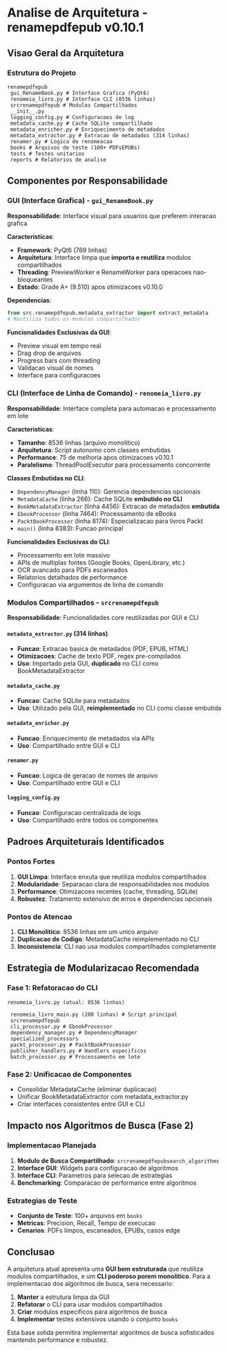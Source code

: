 # Analise de Arquitetura - renamepdfepub v0.10.1

## Visao Geral da Arquitetura

### Estrutura do Projeto
```
renamepdfepub
 gui_RenameBook.py # Interface Grafica (PyQt6)
 renomeia_livro.py # Interface CLI (8536 linhas)
 srcrenamepdfepub # Modulos Compartilhados
 __init__.py
 logging_config.py # Configuracoes de log
 metadata_cache.py # Cache SQLite compartilhado
 metadata_enricher.py # Enriquecimento de metadados
 metadata_extractor.py # Extracao de metadados (314 linhas)
 renamer.py # Logica de renomeacao
 books # Arquivos de teste (100+ PDFsEPUBs)
 tests # Testes unitarios
 reports # Relatorios de analise
```

## Componentes por Responsabilidade

### GUI (Interface Grafica) - `gui_RenameBook.py`
**Responsabilidade**: Interface visual para usuarios que preferem interacao grafica

**Caracteristicas**:
- **Framework**: PyQt6 (769 linhas)
- **Arquitetura**: Interface limpa que **importa e reutiliza** modulos compartilhados
- **Threading**: PreviewWorker e RenameWorker para operacoes nao-bloqueantes
- **Estado**: Grade A+ (9.510) apos otimizacoes v0.10.0

**Dependencias**:
```python
from src.renamepdfepub.metadata_extractor import extract_metadata
# Reutiliza todos os modulos compartilhados
```

**Funcionalidades Exclusivas da GUI**:
- Preview visual em tempo real
- Drag drop de arquivos
- Progress bars com threading
- Validacao visual de nomes
- Interface para configuracoes

### CLI (Interface de Linha de Comando) - `renomeia_livro.py`
**Responsabilidade**: Interface completa para automacao e processamento em lote

**Caracteristicas**:
- **Tamanho**: 8536 linhas (arquivo monolitico)
- **Arquitetura**: Script autonomo com classes embutidas
- **Performance**: 75 de melhoria apos otimizacoes v0.10.1
- **Paralelismo**: ThreadPoolExecutor para processamento concorrente

**Classes Embutidas no CLI**:
- `DependencyManager` (linha 110): Gerencia dependencias opcionais
- `MetadataCache` (linha 266): Cache SQLite **embutido no CLI**
- `BookMetadataExtractor` (linha 4456): Extracao de metadados **embutida**
- `EbookProcessor` (linha 7464): Processamento de eBooks
- `PacktBookProcessor` (linha 8174): Especializacao para livros Packt
- `main()` (linha 8383): Funcao principal

**Funcionalidades Exclusivas do CLI**:
- Processamento em lote massivo
- APIs de multiplas fontes (Google Books, OpenLibrary, etc.)
- OCR avancado para PDFs escaneados
- Relatorios detalhados de performance
- Configuracao via argumentos de linha de comando

### Modulos Compartilhados - `srcrenamepdfepub`
**Responsabilidade**: Funcionalidades core reutilizadas por GUI e CLI

#### `metadata_extractor.py` (314 linhas)
- **Funcao**: Extracao basica de metadados (PDF, EPUB, HTML)
- **Otimizacoes**: Cache de texto PDF, regex pre-compilados
- **Uso**: Importado pela GUI, **duplicado** no CLI como BookMetadataExtractor

#### `metadata_cache.py`
- **Funcao**: Cache SQLite para metadados
- **Uso**: Utilizado pela GUI, **reimplementado** no CLI como classe embutida

#### `metadata_enricher.py`
- **Funcao**: Enriquecimento de metadados via APIs
- **Uso**: Compartilhado entre GUI e CLI

#### `renamer.py`
- **Funcao**: Logica de geracao de nomes de arquivo
- **Uso**: Compartilhado entre GUI e CLI

#### `logging_config.py`
- **Funcao**: Configuracao centralizada de logs
- **Uso**: Compartilhado entre todos os componentes

## Padroes Arquiteturais Identificados

### Pontos Fortes
1. **GUI Limpa**: Interface enxuta que reutiliza modulos compartilhados
2. **Modularidade**: Separacao clara de responsabilidades nos modulos
3. **Performance**: Otimizacoes recentes (cache, threading, SQLite)
4. **Robustez**: Tratamento extensivo de erros e dependencias opcionais

### Pontos de Atencao
1. **CLI Monolitico**: 8536 linhas em um unico arquivo
2. **Duplicacao de Codigo**: MetadataCache reimplementado no CLI
3. **Inconsistencia**: CLI nao usa modulos compartilhados completamente

## Estrategia de Modularizacao Recomendada

### Fase 1: Refatoracao do CLI
```
renomeia_livro.py (atual: 8536 linhas)

 renomeia_livro_main.py (200 linhas) # Script principal
 srcrenamepdfepub
 cli_processor.py # EbookProcessor
 dependency_manager.py # DependencyManager
 specialized_processors
 packt_processor.py # PacktBookProcessor
 publisher_handlers.py # Handlers especificos
 batch_processor.py # Processamento em lote
```

### Fase 2: Unificacao de Componentes
- Consolidar MetadataCache (eliminar duplicacao)
- Unificar BookMetadataExtractor com metadata_extractor.py
- Criar interfaces consistentes entre GUI e CLI

## Impacto nos Algoritmos de Busca (Fase 2)

### Implementacao Planejada
1. **Modulo de Busca Compartilhado**: `srcrenamepdfepubsearch_algorithms`
2. **Interface GUI**: Widgets para configuracao de algoritmos
3. **Interface CLI**: Parametros para selecao de estrategias
4. **Benchmarking**: Comparacao de performance entre algoritmos

### Estrategias de Teste
- **Conjunto de Teste**: 100+ arquivos em `books`
- **Metricas**: Precision, Recall, Tempo de execucao
- **Cenarios**: PDFs limpos, escaneados, EPUBs, casos edge

## Conclusao

A arquitetura atual apresenta uma **GUI bem estruturada** que reutiliza modulos compartilhados, e um **CLI poderoso porem monolitico**. Para a implementacao dos algoritmos de busca, sera necessario:

1. **Manter** a estrutura limpa da GUI
2. **Refatorar** o CLI para usar modulos compartilhados
3. **Criar** modulos especificos para algoritmos de busca
4. **Implementar** testes extensivos usando o conjunto `books`

Esta base solida permitira implementar algoritmos de busca sofisticados mantendo performance e robustez.